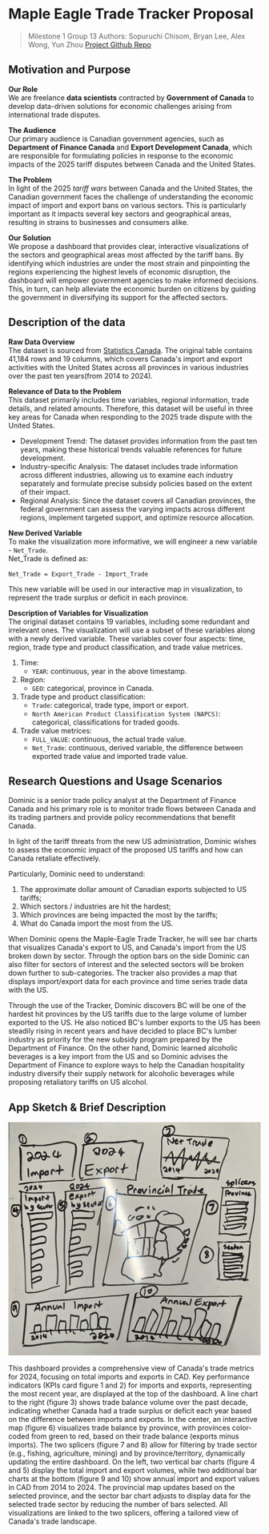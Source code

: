 # Maple Eagle Trade Tracker Proposal

> Milestone 1
> Group 13
> Authors: Sopuruchi Chisom, Bryan Lee, Alex Wong, Yun Zhou
> [Project Github Repo](https://github.com/UBC-MDS/DSCI-532_2025_13_Maple-Eagle-Trade-Tracker)

## Motivation and Purpose

**Our Role**  
We are freelance **data scientists** contracted by **Government of Canada** to develop data-driven solutions for economic challenges arising from international trade disputes.  

**The Audience**  
Our primary audience is Canadian government agencies, such as **Department of Finance Canada** and **Export Development Canada**, which are responsible for formulating policies in response to the economic impacts of the 2025 tariff disputes between Canada and the United States.  

**The Problem**  
In light of the 2025 *tariff wars* between Canada and the United States, the Canadian government faces the challenge of understanding the economic impact of import and export bans on various sectors.
This is particularly important as it impacts several key sectors and geographical areas, resulting in strains to businesses and consumers alike.  

**Our Solution**  
We propose a dashboard that provides clear, interactive visualizations of the sectors and geographical areas most affected by the tariff bans.
By identifying which industries are under the most strain and pinpointing the regions experiencing the highest levels of economic disruption, the dashboard will empower government agencies to make informed decisions.
This, in turn, can help alleviate the economic burden on citizens by guiding the government in diversifying its support for the affected sectors.  

## Description of the data  

**Raw Data Overview**  
The dataset is sourced from [Statistics Canada](https://www150.statcan.gc.ca/t1/tbl1/en/cv.action?pid=1210017501). The original table contains 41,184 rows and 19 columns, which covers Canada's import and export activities with the United States across all provinces in various industries over the past ten years(from 2014 to 2024).

**Relevance of Data to the Problem**  
This dataset primarily includes time variables, regional information, trade details, and related amounts. Therefore, this dataset will be useful in three key areas for Canada when responding to the 2025 trade dispute with the United States.  
- Development Trend: The dataset provides information from the past ten years, making these historical trends valuable references for future development.
- Industry-specific Analysis: The dataset includes trade information across different industries, allowing us to examine each industry separately and formulate precise subsidy policies based on the extent of their impact.
- Regional Analysis: Since the dataset covers all Canadian provinces, the federal government can assess the varying impacts across different regions, implement targeted support, and optimize resource allocation.

**New Derived Variable**  
To make the visualization more informative, we will engineer a new variable - `Net_Trade`.   
Net_Trade is defined as: 
``` 
Net_Trade = Export_Trade - Import_Trade
```   
This new variable will be used in our interactive map in visualization, to represent the trade surplus or deficit in each province.

**Description of Variables for Visualization**  
The original dataset contains 19 variables, including some redundant and irrelevant ones. The visualization will use a subset of these variables along with a newly derived variable. These variables cover four aspects: time, region, trade type and product classification, and trade value metrices.  
1. Time:
    - `YEAR`: continuous, year in the above timestamp.
2. Region:
    - `GEO`: categorical, province in Canada.
3. Trade type and product classification:
    - `Trade`: categorical, trade type, import or export.
    - `North American Product Classification System (NAPCS)`: categorical, classifications for traded goods.
4. Trade value metrices:
    - `FULL_VALUE`: continuous, the actual trade value.
    - `Net_Trade`: continuous, derived variable, the difference between exported trade value and imported trade value.

## Research Questions and Usage Scenarios  

Dominic is a senior trade policy analyst at the Department of Finance Canada and his primary role is to monitor trade flows between Canada and its trading partners and provide policy recommendations that benefit Canada.  

In light of the tariff threats from the new US administration, Dominic wishes to assess the economic impact of the proposed US tariffs and how can Canada retaliate effectively.  

Particularly, Dominic need to understand:  

1. The approximate dollar amount of Canadian exports subjected to US tariffs;
2. Which sectors / industries are hit the hardest;
3. Which provinces are being impacted the most by the tariffs;
4. What do Canada import the most from the US.

When Dominic opens the Maple-Eagle Trade Tracker, he will see bar charts that visualizes Canada's export to US, and Canada's import from the US broken down by sector.
Through the option bars on the side Dominic can also filter for sectors of interest and the selected sectors will be broken down further to sub-categories.
The tracker also provides a map that displays import/export data for each province and time series trade data with the US.  

Through the use of the Tracker, Dominic discovers BC will be one of the hardest hit provinces by the US tariffs due to the large volume of lumber exported to the US.
He also noticed BC's lumber exports to the US has been steadily rising in recent years and have decided to place BC's lumber industry as priority for the new subsidy program prepared by the Department of Finance.
On the other hand, Dominic learned alcoholic beverages is a key import from the US and so Dominic advises the Department of Finance to explore ways to help the Canadian hospitality industry diversify their supply network for alcoholic beverages while proposing retaliatory tariffs on US alcohol.  

## App Sketch & Brief Description  

![Dashboard Sketch](../img/sketch.png)

This dashboard provides a comprehensive view of Canada's trade metrics for 2024, focusing on total imports and exports in CAD. Key performance indicators (KPIs card figure 1 and 2) for imports and exports, representing the most recent year, are displayed at the top of the dashboard. A line chart to the right (figure 3) shows trade balance volume over the past decade, indicating whether Canada had a trade surplus or deficit each year based on the difference between imports and exports. In the center, an interactive map (figure 6) visualizes trade balance by province, with provinces color-coded from green to red, based on their trade balance (exports minus imports). The two splicers (figure 7 and 8) allow for filtering by trade sector (e.g., fishing, agriculture, mining) and by province/territory, dynamically updating the entire dashboard. On the left, two vertical bar charts (figure 4 and 5) display the total import and export volumes, while two additional bar charts at the bottom (figure 9 and 10) show annual import and export values in CAD from 2014 to 2024. The provincial map updates based on the selected province, and the sector bar chart adjusts to display data for the selected trade sector by reducing the number of bars selected. All visualizations are linked to the two splicers, offering a tailored view of Canada's trade landscape.
